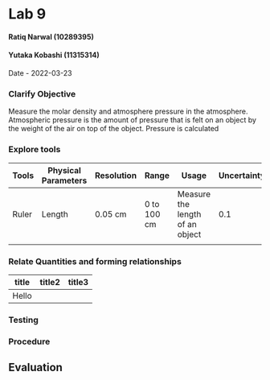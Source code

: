 # Lab 9
#### Ratiq Narwal (10289395)
#### Yutaka Kobashi (11315314)
Date - 2022-03-23



### Clarify Objective

Measure the molar density and atmosphere pressure in the atmosphere. Atmospheric pressure is the amount of pressure that is felt on an object by the weight of the air on top of the object. Pressure is calculated 


### Explore tools
| Tools | Physical Parameters | Resolution | Range       | Usage                           | Uncertainty |
| ----- | ------------------- | ---------- | ----------- | ------------------------------- | ----------- |
| Ruler | Length              | 0.05 cm    | 0 to 100 cm | Measure the length of an object | 0.1         |
|       |                     |            |             |                                 |             |

### Relate Quantities and forming relationships

| title | title2 | title3 |
| ----- | ------ | ------ |
| Hello |        |        |


### Testing

### Procedure

## Evaluation